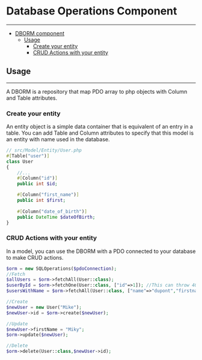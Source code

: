 # Database Operations Component

___
<!-- TOC -->
* [DBORM component](#dborm-component)
  * [Usage](#usage)
    * [Create your entity](#create-your-entity)
    * [CRUD Actions with your entity](#crud-actions-with-your-entity)
<!-- TOC -->


## Usage
___
A DBORM is a repository that map PDO array to php objects with Column and Table attributes.

### Create your entity

An entity object is a simple data container that is equivalent of an entry in a table.
You can add Table and Column attributes to specify that this model is an entity with name used in the database.

```php
// src/Model/Entity/User.php
#[Table("user")]
class User
{
    //...
    #[Column("id")]
    public int $id;

    #[Column("first_name")]
    public int $first;
    
    #[Column("date_of_birth")]
    public DateTime $dateOfBirth;
}
```

### CRUD Actions with your entity
In a model, you can use the DBORM with a PDO connected to your database to make CRUD actions.
```php
$orm = new SQLOperations($pdoConnection);
//Fetch
$allUsers = $orm->fetchAll(User::class);
$userById = $orm->fetchOne(User::class, ["id"=>1]); //This can throw 404 if the user is not found
$usersWithName = $orm->fetchAll(User::class, ["name"=>"dupont","firstname"=>"jean"]);

//Create
$newUser = new User("Mike");
$newUser->id = $orm->create($newUser);

//Update
$newUser->firstName = "Miky";
$orm->update($newUser);

//Delete
$orm->delete(User::class,$newUser->id);
```